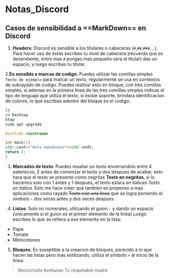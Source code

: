 # Notas_Discord

## Casos de sensibilidad a ==MarkDown== en **Discord**

1. **Headers:** Discord es sensible a los titulares o cabeceras (`#`,`##`,`###`,...). Para hacer uso de estas escribes tu nivel de cabecera (recuerda que es desendiente, entre mas `#` pongas mas pequeño sera el titular) das un espacio, y luego escribes tu titular. 

2.**Es sensible a marcas de codigo**: Puedes utilizar las comillas simples `Texto de ejemplo` para marcar un texto, regularmente se usa en contextos de subrayado de codigo. Puedes realizar esto en bloque, con tres comillas simples, si ademas en la primera linea de las tres comillas simples indicas el tipo de lenguaje que utiliza el texto, si existe soporte, brindara identificacion de colores, lo que escribas adentro del bloque es el codigo:

```bash
ls
cd Desktop
htop
sudo apt upgrade
```

```c++
#include <iostream>

int main(){
std::cout<<"Hola mamahuevo"<<std::endl;
return 0;
}
```

3. **Marcados de texto**: Puedes resaltar un texto encerrandolo entre 4 asteriscos, 2 antes de comenzar el texto y dos despues de acabar, esto hara que el texto se presente como negritas **Texto en negritas**, si lo hacemos solo con 1 antes y 1 despues, el texto estara en italicas *Texto en italica*. Esto me hace creer que tambien es propenso a mas aplicaciones como rayado ~~Texto con una linea~~ que se logra poniendo el simbolo `~` dos veces antes y dos veces despues.

4. **Listas**: Solo no numerales, utilizando el guion `-` y dando un espacio (unicamente si el guion es el primer elemento de la linea) Luego escribes lo que se refiera a ese elemento en la lista: 
- Papa
- Tomate
- Melocotones

5. **Bloques**: Es suseptible a la creacion de bloques, parecido a lo que hacen las listas pero mas estilizando, utiliza el simbolo `>` al inicio de la linea:
> Recorcholis
> Avellanas
> Tu respetable madre



